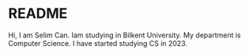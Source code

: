 # README
Hi, I am Selim Can. Iam studying in Bilkent University. My department is Computer Science. I have started studying CS in 2023.
